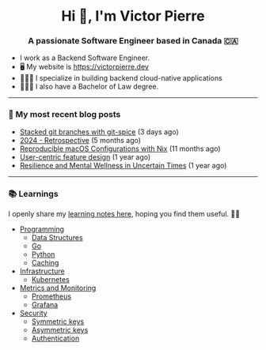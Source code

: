 <h1 align="center">Hi 👋, I'm Victor Pierre</h1>
<h3 align="center">A passionate Software Engineer based in Canada 🇨🇦</h3>

- I work as a Backend Software Engineer.
- 🖥 My website is https://victorpierre.dev
- 👨🏻‍💻 I specialize in building backend cloud-native applications
- 👨🏻‍⚖️ I also have a Bachelor of Law degree.

---

### 📝 My most recent blog posts

- [Stacked git branches with git-spice](https://victorpierre.dev/blog/git-spice/) (3 days ago)
- [2024 - Retrospective](https://victorpierre.dev/blog/2024-retrospective/) (5 months ago)
- [Reproducible macOS Configurations with Nix](https://victorpierre.dev/blog/declarative-macos-configurations-with-nix/) (11 months ago)
- [User-centric feature design](https://victorpierre.dev/blog/user-centric-feature-design/) (1 year ago)
- [Resilience and Mental Wellness in Uncertain Times](https://victorpierre.dev/blog/mental-health/) (1 year ago)

---

### 📚 Learnings
I openly share my [learning notes here](https://victorpierre.dev/learning/), hoping you find them useful. 🙇🏻

- [Programming](https://victorpierre.dev/learning/programming/)
  - [Data Structures](https://victorpierre.dev/learning/programming/data-structures/)
  - [Go](https://victorpierre.dev/learning/programming/go/)
  - [Python](https://victorpierre.dev/learning/programming/python/)
  - [Caching](https://victorpierre.dev/learning/programming/caching/)
- [Infrastructure](https://victorpierre.dev/learning/infrastructure/)
  - [Kubernetes](https://victorpierre.dev/learning/infrastructure/kubernetes/)
- [Metrics and Monitoring](https://victorpierre.dev/learning/metrics/)
  - [Prometheus](https://victorpierre.dev/learning/metrics/prometheus/)
  - [Grafana](https://victorpierre.dev/learning/metrics/grafana/)
- [Security](https://victorpierre.dev/learning/security/)
  - [Symmetric keys](https://victorpierre.dev/learning/security/cryptography/symmetric-keys/)
  - [Asymmetric keys](https://victorpierre.dev/learning/security/cryptography/asymmetric-keys/)
  - [Authentication](https://victorpierre.dev/learning/security/authentication/)


